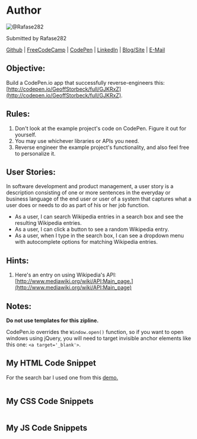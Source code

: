 # Author
![@Rafase282](https://avatars0.githubusercontent.com/Rafase282?&s=128)

Submitted by Rafase282

[Github](https://github.com/Rafase282) | [FreeCodeCamp](http://www.freecodecamp.com/rafase282) | [CodePen](http://codepen.io/Rafase282/) | [LinkedIn](https://www.linkedin.com/in/rafase282) | [Blog/Site](https://rafase282.wordpress.com/) | [E-Mail](mailto:rafase282@gmail.com)

## Objective:
Build a CodePen.io app that successfully reverse-engineers this: [http://codepen.io/GeoffStorbeck/full/GJKRxZ](http://codepen.io/GeoffStorbeck/full/GJKRxZ).

## Rules:
1. Don't look at the example project's code on CodePen. Figure it out for yourself.
2. You may use whichever libraries or APIs you need.
3. Reverse engineer the example project's functionality, and also feel free to personalize it.

## User Stories:
In software development and product management, a user story is a description consisting of one or more sentences in the everyday or business language of the end user or user of a system that captures what a user does or needs to do as part of his or her job function.
- As a user, I can search Wikipedia entries in a search box and see the resulting Wikipedia entries.
- As a user, I can click a button to see a random Wikipedia entry.
- As a user, when I type in the search box, I can see a dropdown menu with autocomplete options for matching Wikipedia entries.

## Hints:
1. Here's an entry on using Wikipedia's API: [http://www.mediawiki.org/wiki/API:Main_page.](http://www.mediawiki.org/wiki/API:Main_page)

## Notes:
**Do not use templates for this zipline.**

CodePen.io overrides the `Window.open()` function, so if you want to open windows using jQuery, you will need to target invisible anchor elements like this one: `<a target='_blank'>`.

## My HTML Code Snippet
For the search bar I used one from this [demo.](http://codepen.io/912lab/pen/LsplC?editors=110)

```html

```

## My CSS Code Snippets

```css

```

## My JS Code Snippets

```js

```
